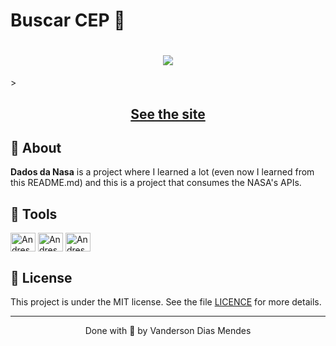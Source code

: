 <h1>Buscar CEP 🔎</h1>
<h1 align="center">
  <img 
    src="https://vandersonmendes.github.io/Portf-lio/assets/img/projeto2.png"
  />
</h1>>

<h2 align="center">
  <a href="https://vandersonmendes.github.io/buscarCep/" target="_blank">See the site</a>
</h2>


## 🧾 About

**Dados da Nasa** is a project where I learned a lot (even now I learned from this README.md) and this is a project that consumes the NASA's APIs.

## 🔧 Tools
<div>
  <img align="center" alt="Andressa-html" height="30" width="40" src="https://cdn.jsdelivr.net/gh/devicons/devicon/icons/html5/html5-original.svg"/>
  <img align="center" alt="Andressa-css" height="30" width="40" src="https://cdn.jsdelivr.net/gh/devicons/devicon/icons/css3/css3-original.svg"/>
  <img align="center" alt="Andressa-js" height="30" width="40" src="https://cdn.jsdelivr.net/gh/devicons/devicon/icons/javascript/javascript-original.svg"/>
</div>


## 📝 License

This project is under the MIT license. See the file <a href="https://github.com/Ezever/Projeto-NASA/blob/master/LICENSE">LICENCE</a> for more details.

---

<p align="center">Done with 💙 by Vanderson Dias Mendes</p>

